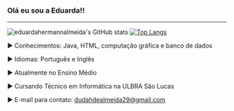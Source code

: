 ### Olá eu sou a Eduarda!!
---

![eduardahermannalmeida's GitHub stats](https://github-readme-stats.vercel.app/api?username=eduardahermannalmeida&show_icons=true&theme=radical) [![Top Langs](https://github-readme-stats.vercel.app/api/top-langs/?username=eduardahermannalmeida&theme=radical)](https://github.com/eduardahermannalmeida/github-readme-stats)




► Conhecimentos: Java, HTML, computação gráfica e banco de dados

► Idiomas: Português e Inglês

► Atualmente no Ensino Médio

► Cursando Técnico em Informática na ULBRA São Lucas

► E-mail para contato: dudahdealmeida29@gmail.com



